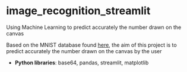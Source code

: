 # image_recognition_streamlit
Using Machine Learning to predict accurately the number drawn on the canvas

Based on the MNIST database found [here](http://yann.lecun.com/exdb/mnist/), the aim of this project is to predict accurately the number drawn on the canvas by the user

* **Python libraries**: base64, pandas, streamlit, matplotlib
